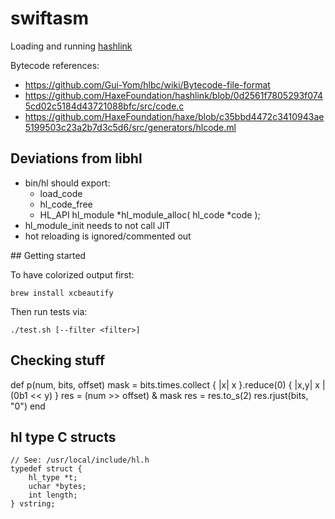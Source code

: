 # swiftasm

Loading and running [hashlink](https://github.com/HaxeFoundation/hashlink) 

Bytecode references:
- <https://github.com/Gui-Yom/hlbc/wiki/Bytecode-file-format>
- <https://github.com/HaxeFoundation/hashlink/blob/0d2561f7805293f0745cd02c5184d43721088bfc/src/code.c>
- <https://github.com/HaxeFoundation/haxe/blob/c35bbd4472c3410943ae5199503c23a2b7d3c5d6/src/generators/hlcode.ml>

## Deviations from libhl

- bin/hl should export:
  - load_code
  - hl_code_free
  - HL_API hl_module *hl_module_alloc( hl_code *code );
- hl_module_init needs to not call JIT 
- hot reloading is ignored/commented out

## Getting started

To have colorized output first:

    brew install xcbeautify

Then run tests via:

    ./test.sh [--filter <filter>]

## Checking stuff

def p(num, bits, offset)
    mask = bits.times.collect { |x| x }.reduce(0) { |x,y| x | (0b1 << y) }
    res = (num >> offset) & mask
    res = res.to_s(2)
    res.rjust(bits, "0")
end



## hl type C structs

    // See: /usr/local/include/hl.h
    typedef struct {
        hl_type *t;
        uchar *bytes;
        int length;
    } vstring;
    